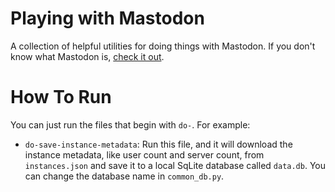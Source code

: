 # Playing with Mastodon
A collection of helpful utilities for doing things with Mastodon. If you don't know what Mastodon is, [check it out](https://mastodon.technology/).

# How To Run
You can just run the files that begin with `do-`. For example:
- `do-save-instance-metadata`: Run this file, and it will download the instance metadata, like user count and server count, from `instances.json` and save it to a local SqLite database called `data.db`. You can change the database name in `common_db.py`.